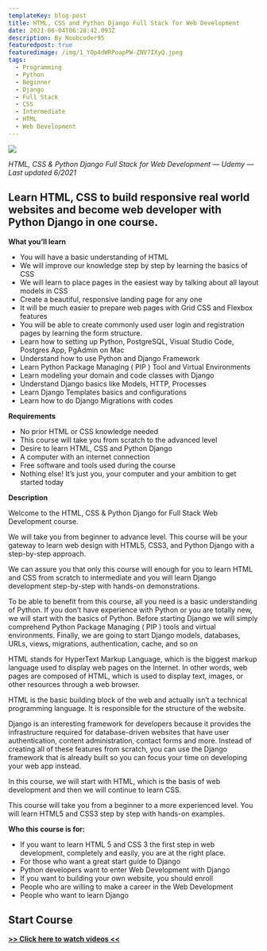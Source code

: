 ```yaml
---
templateKey: blog-post
title: HTML, CSS and Python Django Full Stack for Web Development
date: 2021-06-04T06:28:42.093Z
description: By Noobcoder95
featuredpost: true
featuredimage: /img/1_YOp4dWRPoapPW-ZNV7IXyQ.jpeg
tags:
  - Programming
  - Python
  - Beginner
  - Django
  - Full Stack
  - CSS
  - Intermediate
  - HTML
  - Web Development
---
```

![](/img/1_YOp4dWRPoapPW-ZNV7IXyQ.jpeg)

*HTML, CSS & Python Django Full Stack for Web Development — Udemy — Last updated 6/2021*

## Learn HTML, CSS to build responsive real world websites and become web developer with Python Django in one course.

**What you’ll learn**

* You will have a basic understanding of HTML
* We will improve our knowledge step by step by learning the basics of CSS
* We will learn to place pages in the easiest way by talking about all layout models in CSS
* Create a beautiful, responsive landing page for any one
* It will be much easier to prepare web pages with Grid CSS and Flexbox features
* You will be able to create commonly used user login and registration pages by learning the form structure.
* Learn how to setting up Python, PostgreSQL, Visual Studio Code, Postgres App, PgAdmin on Mac
* Understand how to use Python and Django Framework
* Learn Python Package Managing ( PIP ) Tool and Virtual Environments
* Learn modeling your domain and code classes with Django
* Understand Django basics like Models, HTTP, Processes
* Learn Django Templates basics and configurations
* Learn how to do Django Migrations with codes


**Requirements**

* No prior HTML or CSS knowledge needed
* This course will take you from scratch to the advanced level
* Desire to learn HTML, CSS and Python Django
* A computer with an internet connection
* Free software and tools used during the course
* Nothing else! It’s just you, your computer and your ambition to get started today

**Description**

Welcome to the HTML, CSS & Python Django for Full Stack Web Development course.

We will take you from beginner to advance level. This course will be your gateway to learn web design with HTML5, CSS3, and Python Django with a step-by-step approach.

We can assure you that only this course will enough for you to learn HTML and CSS from scratch to intermediate and you will learn Django development step-by-step with hands-on demonstrations.

To be able to benefit from this course, all you need is a basic understanding of Python. If you don’t have experience with Python or you are totally new, we will start with the basics of Python. Before starting Django we will simply comprehend Python Package Managing ( PIP ) tools and virtual environments. Finally, we are going to start Django models, databases, URLs, views, migrations, authentication, cache, and so on

HTML stands for HyperText Markup Language, which is the biggest markup language used to display web pages on the Internet. In other words, web pages are composed of HTML, which is used to display text, images, or other resources through a web browser.

HTML is the basic building block of the web and actually isn’t a technical programming language. It is responsible for the structure of the website.

Django is an interesting framework for developers because it provides the infrastructure required for database-driven websites that have user authentication, content administration, contact forms and more. Instead of creating all of these features from scratch, you can use the Django framework that is already built so you can focus your time on developing your web app instead.

In this course, we will start with HTML, which is the basis of web development and then we will continue to learn CSS.

This course will take you from a beginner to a more experienced level. You will learn HTML5 and CSS3 step by step with hands-on examples.

**Who this course is for:**

* If you want to learn HTML 5 and CSS 3 the first step in web development, completely and easily, you are at the right place.
* For those who want a great start guide to Django
* Python developers want to enter Web Development with Django
* If you want to building your own website, you should enroll
* People who are willing to make a career in the Web Development
* People who want to learn Django

## **Start Course**

**[>> Click here to watch videos <<](https://www.fembed.com/p/gle06f-p5373ed8)**
